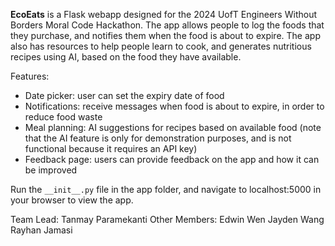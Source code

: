 **EcoEats** is a Flask webapp designed for the 2024 UofT Engineers Without Borders Moral Code Hackathon. The app allows people to log the foods that they purchase, and notifies them when the food is about to expire. The app also has resources to help people learn to cook, and generates nutritious recipes using AI, based on the food they have available.

Features:
- Date picker: user can set the expiry date of food
- Notifications: receive messages when food is about to expire, in order to reduce food waste
- Meal planning: AI suggestions for recipes based on available food (note that the AI feature is only for demonstration purposes, and is not functional because it requires an API key)
- Feedback page: users can provide feedback on the app and how it can be improved

Run the `__init__.py` file in the app folder, and navigate to localhost:5000 in your browser to view the app.

Team Lead: Tanmay Paramekanti
Other Members:
Edwin Wen
Jayden Wang
Rayhan Jamasi
